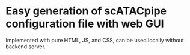 # Easy generation of scATACpipe configuration file with web GUI
Implemented with pure HTML, JS, and CSS, can be used locally without backend server.
